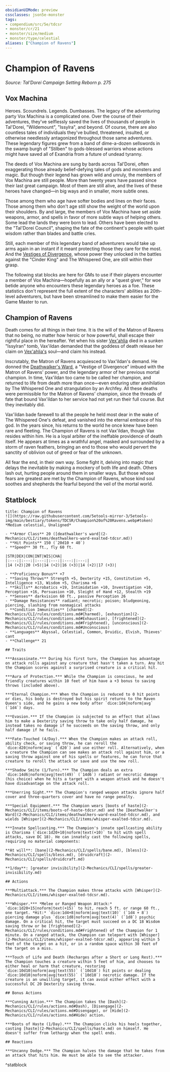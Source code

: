 ```yaml
---
obsidianUIMode: preview
cssclasses: json5e-monster
tags:
- compendium/src/5e/tdcsr
- monster/cr/21
- monster/size/medium
- monster/type/celestial
aliases: ["Champion of Ravens"]
---
```

# Champion of Ravens
*Source: Tal'Dorei Campaign Setting Reborn p. 275*  

## Vox Machina

Heroes. Scoundrels. Legends. Dumbasses. The legacy of the adventuring party Vox Machina is a complicated one. Over the course of their adventures, they've selflessly saved the lives of thousands of people in Tal'Dorei, "Wildemount", "Issylra", and beyond. Of course, there are also countless tales of individuals they've bullied, threatened, insulted, or otherwise needlessly antagonized throughout those same adventures. These legendary figures grew from a band of dime-a-dozen sellswords in the swamp burgh of "Stilben" to gods-blessed warriors whose actions might have saved all of Exandria from a future of undead tyranny.

The deeds of Vox Machina are sung by bards across Tal'Dorei, often exaggerating those already belief-defying tales of gods and monsters and magic. But though their legend has grown wild and unruly, the members of Vox Machina are still people. More than twenty years have passed since their last great campaign. Most of them are still alive, and the lives of these heroes have changed—in big ways and in smaller, more subtle ones.

Those among them who age have softer bodies and lines on their faces. Those among them who don't age still show the weight of the world upon their shoulders. By and large, the members of Vox Machina have set aside weapons, armor, and spells in favor of more subtle ways of helping others. Some lead the lands they were born to lead. Others have been elected to the "Tal'Dorei Council", shaping the fate of the continent's people with quiet wisdom rather than blades and battle cries.

Still, each member of this legendary band of adventurers would take up arms again in an instant if it meant protecting those they care for the most. And the [Vestiges of Divergence](2-Mechanics/CLI/tables/vestiges-of-divergence-by-advancement-tdcsr.md), whose power they unlocked in the battles against the "Cinder King" and The Whispered One, are still within their grasp.

The following stat blocks are here for GMs to use if their players encounter a member of Vox Machina—hopefully as an ally or a "quest giver," for woe betide anyone who encounters these legendary heroes as a foe. These statistics don't represent the full extent of the characters' abilities as 20th-level adventurers, but have been streamlined to make them easier for the Game Master to run.

## Champion of Ravens

Death comes for all things in their time. It is the will of the Matron of Ravens that no being, no matter how heroic or how powerful, shall escape their rightful place in the hereafter. Yet when his sister [Vex'ahlia](2-Mechanics/CLI/bestiary/humanoid/vexahlia-tdcsr.md) died in a sunken "Issylran" tomb, Vax'ildan demanded that the goddess of death release her claim on [Vex'ahlia's](2-Mechanics/CLI/bestiary/humanoid/vexahlia-tdcsr.md) soul—and claim his instead.

Inscrutably, the Matron of Ravens acquiesced to Vax'ildan's demand. He donned the [Deathwalker's Ward](2-Mechanics/CLI/items/deathwalkers-ward-tdcsr.md), a "Vestige of Divergence" imbued with the Matron of Ravens' power, and the legendary armor of her previous mortal champion. In time, Vax'ildan too came to be called her champion, and returned to life from death more than once—even enduring utter annihilation by The Whispered One and strangulation by an Archfey. All these deaths were permissible for the Matron of Ravens' champion, since the threads of fate that bound Vax'ildan to her service had not yet run their full course. But they inevitably did.

Vax'ildan bade farewell to all the people he held most dear in the wake of The Whispered One's defeat, and vanished into the eternal embrace of his god. In the years since, his returns to the world he once knew have been rare and fleeting. The Champion of Ravens is not Vax'ildan, though Vax resides within him. He is a loyal arbiter of the ineffable providence of death itself. He appears at times as a wrathful angel, masked and surrounded by a storm of raven feathers, bringing an end to those who would pervert the sanctity of oblivion out of greed or fear of the unknown.

All fear the end, in their own way. Some fight it, delving into magic that delays the inevitable by making a mockery of both life and death. Others lash out, hurting people around them in smaller ways. But those whose fears are greatest are met by the Champion of Ravens, whose kind soul soothes and shepherds the fearful beyond the veil of the mortal world.

## Statblock

```ad-statblock
title: Champion of Ravens
![](https://raw.githubusercontent.com/5etools-mirror-3/5etools-img/main/bestiary/tokens/TDCSR/Champion%20of%20Ravens.webp#token)
*Medium celestial, Unaligned*

- **Armor Class** 20 ([deathwalker's ward](2-Mechanics/CLI/items/deathwalkers-ward-exalted-tdcsr.md))
- **Hit Points** 150 (`20d10 + 40`)
- **Speed** 30 ft., fly 60 ft.

|STR|DEX|CON|INT|WIS|CHA|
|:---:|:---:|:---:|:---:|:---:|:---:|
|14 (+2)|20 (+5)|14 (+2)|16 (+3)|14 (+2)|17 (+3)|

- **Proficiency Bonus** +7
- **Saving Throws** Strength +5, Dexterity +15, Constitution +5, Intelligence +13, Wisdom +5, Charisma +6
- **Skills** Acrobatics +19, Intimidation +10, Investigation +10, Perception +16, Persuasion +10, Sleight of Hand +12, Stealth +19
- **Senses** darkvision 60 ft., passive Perception 26
- **Damage Resistances** radiant; necrotic; poison; bludgeoning, piercing, slashing from nonmagical attacks
- **Condition Immunities** [charmed](2-Mechanics/CLI/rules/conditions.md#Charmed), [exhaustion](2-Mechanics/CLI/rules/conditions.md#Exhaustion), [frightened](2-Mechanics/CLI/rules/conditions.md#Frightened), [unconscious](2-Mechanics/CLI/rules/conditions.md#Unconscious)
- **Languages** Abyssal, Celestial, Common, Druidic, Elvish, Thieves' cant
- **Challenge** 21

## Traits

***Assassinate.*** During his first turn, the Champion has advantage on attack rolls against any creature that hasn't taken a turn. Any hit the Champion scores against a surprised creature is a critical hit.

***Aura of Protection.*** While the Champion is conscious, he and friendly creatures within 10 feet of him have a +3 bonus to saving throws (included above).

***Eternal Champion.*** When the Champion is reduced to 0 hit points or dies, his body is destroyed but his spirit returns to the Raven Queen's side, and he gains a new body after `dice:1d4|noform|avg` (`1d4`) days.

***Evasion.*** If the Champion is subjected to an effect that allows him to make a Dexterity saving throw to take only half damage, he instead takes no damage if he succeeds on the saving throw, and only half damage if he fails.

***Fate-Touched (4/Day).*** When the Champion makes an attack roll, ability check, or saving throw, he can reroll the `dice:d20|noform|avg` (`d20`) and use either roll. Alternatively, when a creature the Champion can see makes an attack roll against him, or a saving throw against one of his spells or features, he can force that creature to reroll the attack or save and use the new roll.

***Shadow Smite (1/Turn).*** The Champion deals an extra `dice:14d6|noform|avg|text(49)` (`14d6`) radiant or necrotic damage (his choice) when he hits a target with a weapon attack and he doesn't have disadvantage on the attack roll.

***Unerring Sight.*** The Champion's ranged weapon attacks ignore half cover and three-quarters cover and have no range penalty.

***Special Equipment.*** The Champion wears [boots of haste](2-Mechanics/CLI/items/boots-of-haste-tdcsr.md) and the [Deathwalker's Ward](2-Mechanics/CLI/items/deathwalkers-ward-exalted-tdcsr.md), and wields [Whisper](2-Mechanics/CLI/items/whisper-exalted-tdcsr.md).

***Innate Spellcasting.*** The Champion's innate spellcasting ability is Charisma (`dice:1d20+10|noform|text(+10)` to hit with spell attacks, save DC 18). He can innately cast the following spells, requiring no material components:

**At will**: [bane](2-Mechanics/CLI/spells/bane.md), [bless](2-Mechanics/CLI/spells/bless.md), [druidcraft](2-Mechanics/CLI/spells/druidcraft.md)

**1/day**: [greater invisibility](2-Mechanics/CLI/spells/greater-invisibility.md)

## Actions

***Multiattack.*** The Champion makes three attacks with [Whisper](2-Mechanics/CLI/items/whisper-exalted-tdcsr.md).

***Whisper.*** *Melee or Ranged Weapon Attack:* `dice:1d20+15|noform|text(+15)` to hit, reach 5 ft. or range 60 ft., one target. *Hit:* `dice:1d4+8|noform|avg|text(10)` (`1d4 + 8`) piercing damage plus `dice:1d8|noform|avg|text(4)` (`1d8`) psychic damage. On a critical hit, the target must succeed on a DC 18 Wisdom saving throw or be [frightened](2-Mechanics/CLI/rules/conditions.md#Frightened) of the Champion for 1 minute. On a ranged attack, the Champion can teleport with [Whisper](2-Mechanics/CLI/items/whisper-exalted-tdcsr.md), appearing within 5 feet of the target on a hit, or in a random space within 30 feet of the target on a miss.

***Touch of Life and Death (Recharges after a Short or Long Rest).*** The Champion touches a creature within 5 feet of him, and chooses to either heal or harm that creature, restoring `dice:10d10|noform|avg|text(55)` (`10d10`) hit points or dealing `dice:10d10|noform|avg|text(55)` (`10d10`) necrotic damage. If the creature is an unwilling target, it can avoid either effect with a successful DC 20 Dexterity saving throw.

## Bonus Actions

***Cunning Action.*** The Champion takes the [Dash](2-Mechanics/CLI/rules/actions.md#Dash), [Disengage](2-Mechanics/CLI/rules/actions.md#Disengage), or [Hide](2-Mechanics/CLI/rules/actions.md#Hide) action.

***Boots of Haste (1/Day).*** The Champion clicks his heels together, casting [haste](2-Mechanics/CLI/spells/haste.md) on himself. He doesn't suffer from lethargy when the spell ends.

## Reactions

***Uncanny Dodge.*** The Champion halves the damage that he takes from an attack that hits him. He must be able to see the attacker.
```
^statblock
